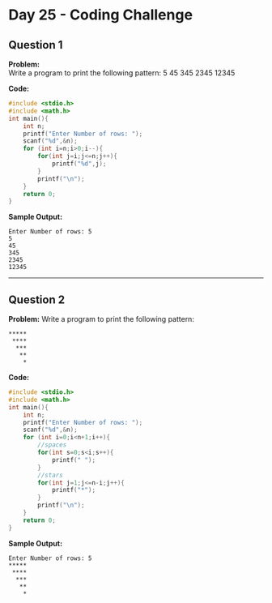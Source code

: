 # Day 25 - Coding Challenge

## Question 1  
**Problem:**  
Write a program to print the following pattern:
5
45
345
2345
12345

**Code:**  
```c
#include <stdio.h>
#include <math.h>
int main(){
    int n;
    printf("Enter Number of rows: ");
    scanf("%d",&n);
    for (int i=n;i>0;i--){
        for(int j=i;j<=n;j++){
            printf("%d",j);
        }
        printf("\n");
    }
    return 0;
}
```

**Sample Output:**  
```
Enter Number of rows: 5
5
45
345
2345
12345
```

---

## Question 2  
**Problem:**
Write a program to print the following pattern:
```
*****
 ****
  ***
   **
    *
```
**Code:**  
```c
#include <stdio.h>
#include <math.h>
int main(){
    int n;
    printf("Enter Number of rows: ");
    scanf("%d",&n);
    for (int i=0;i<n+1;i++){
        //spaces
        for(int s=0;s<i;s++){
            printf(" ");
        }
        //stars
        for(int j=1;j<=n-i;j++){
            printf("*");
        }
        printf("\n");
    }
    return 0;
}
```

**Sample Output:**  
```
Enter Number of rows: 5
*****
 ****
  ***
   **
    *
```
